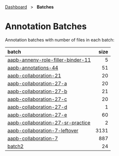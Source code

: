 [Dashboard](../index.md)  &nbsp; > &nbsp; ****Batches**** 
# Annotation Batches

Annotation batches with number of files in each batch:

| batch | size |
| :------ | ------: |
| [aapb-annenv-role-filler-binder-11](aapb-annenv-role-filler-binder-11/index.md) | 5 |
| [aapb-annotations-44](aapb-annotations-44/index.md) | 51 |
| [aapb-collaboration-21](aapb-collaboration-21/index.md) | 20 |
| [aapb-collaboration-27-a](aapb-collaboration-27-a/index.md) | 20 |
| [aapb-collaboration-27-b](aapb-collaboration-27-b/index.md) | 21 |
| [aapb-collaboration-27-c](aapb-collaboration-27-c/index.md) | 20 |
| [aapb-collaboration-27-d](aapb-collaboration-27-d/index.md) | 1 |
| [aapb-collaboration-27-e](aapb-collaboration-27-e/index.md) | 60 |
| [aapb-collaboration-27-sr-practice](aapb-collaboration-27-sr-practice/index.md) | 2 |
| [aapb-collaboration-7-leftover](aapb-collaboration-7-leftover/index.md) | 3131 |
| [aapb-collaboration-7](aapb-collaboration-7/index.md) | 887 |
| [batch2](batch2/index.md) | 24 |
